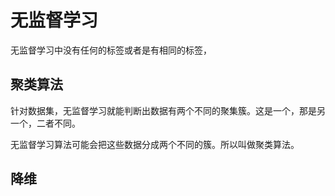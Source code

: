 # 无监督学习

无监督学习中没有任何的标签或者是有相同的标签，

## 聚类算法

针对数据集，无监督学习就能判断出数据有两个不同的聚集簇。这是一个，那是另一个，二者不同。

无监督学习算法可能会把这些数据分成两个不同的簇。所以叫做聚类算法。

## 降维